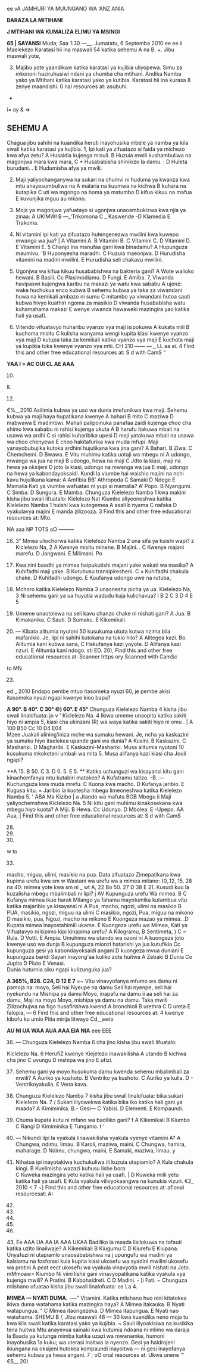 ee vA JAMHURI YA MUUNGANO WA ‘ANZ
ANIA

**BARAZA LA MITIHANI**

**J MTIHANI WA KUMALIZA ELIMU YA MSINGI**

**65 | SAYANSI**
Muda; Saa 1:30
—__.
Jumatatu, 6 Septemba 2010
ee ee ii
Maelekezo
Karatasi hii ina maswali 54 katika sehemu A na B.
+. Jibu maswali yote,

3. Majibu yote yaandikwe katika karatasi ya kujibia uliyopewa.
Simu za mkononi haziruhusiwi ndani ya chumba cha mtihani.
Andika Namba yako ya Mtihani katika karatasi yako ya kutibia.
Karatasi hii ina kurasa 8 zenye maandishi.
0 nal resources at:
asubuhi.
-
i= ay
&
=>

## SEHEMU A
Chagua jibu sahihi na kuandika heruti inayohusika mbele ya namba ya kila swali katika karatasi ya kujibia.
1, Ipi kati ya zifuatazo si faida ya michezo kwa afya zetu?
   A Husaidia kujenga misuli.
   B Huzuia mwili kushambuliwa na magonjwa mara kwa mara,
   C * Husababisha shinikizo la damu. :
   D Huleta burudani. .
   E Hudumisha afya ya mwili.

2. Maji yaliyochanganywa na sukari na chumvi ni huduma ya kwanza kwa mtu anayesumbuliwa na
   A malaria na kuumwa na kichwa B kuhara na kutapika
   C uti wa mgongo na homa ya matumbo D kifua kikuu na mafua
   E kuvunjika mguu au mkono.

3. Moja ya magonjwa yafuatayo si ugonjwa unaoambukizwa kwa njia ya zinaa:
   A UKIMWI B —_‘Trikomona C _ Kaswende
-D Klamedia E Trakoma.

4. Ni vitamini ipi kati ya zifuatazo hutengenezwa mwilini kwa kuwepo mwanga wa jua? |
   A Vitamini A. B Vitamini B. C Vitamini C.
   D Vitamini D. E Vitamini E.
5 Chanjo ina manufaa gani kwa binadamu?
   A Hupunguza maumivu. 'B Huponyesha maradhi.
   C Huzuia maeonjwa. D Hurudisha vitamini na madini mwilini.
   E Hurudisha seli chakavu mwilini.

6. Ugonjwa wa kifua kikuu husababishwa na bakteria gani?
   A Wote walioko hewani. B Basili. Cc Plasimodiamu.
   D Fungi. E Amiba.
7, Viwanda havipaswi kujengwa karibu na makazi ya watu kwa sababu
   A ujenz: wake huchukua enco kubwa
   B sehemu kubwa ya taka za viwandani huwa na kemikali ambazo ni sumu
   C mitambo ya viwandani hutoa sauti kubwa hivyo kuathiri ngoma za masikio
   D viwanda husababisha watu kuhamahama makazi
   E wenye viwanda hawaweki mazingira yao katika hali ya usafi.

8. Vitendo vifuatavyo huharibu vyanzo vya maji isipokuwa
   A kukata mili
   B kuchoma misitu
   C kulisha wanyama wengi kupita kiasi kwenye vyanzo vya maji
   D kutupa taka za kemikali katika vyanzo vya maji
   E kuchota maji ya kupikia toka kwenye vyanzo vya mtii.
CH 210
—— — _ LL aa ai. 4
Find this and other free educational resources at: S d with CamS “

**YAA I > AC OUI CL AE AAA**

10. 
lL

12. 
€%__2010
Asilimia kubwa ya uso wa dunia imefunikwa kwa maji. Sehemu kubwa ya maji haya hupatikana kwenye
   A bahari B mito C maziwa
   D mabwawa E madimbwi.
Mahali palipoinuka panafaa zaidi kujenga choo cha shimo kwa sababu ni rahisi kujenga ukuta
A
   B harufu itakuwa mbali na usawa wa ardhi
   C si rahisi kuharibika upesi
   D maji yatakuwa mbali na usawa wa choo chenyewe
   E choo hakitafurika kwa muda mfupi.
Maji yanayobubujika kutoka ardhini hujulikana kwa jina gani?
   A Bahari. B Ziwa. C Chemchemi. D Bwawa. E
Vitu muhimu katika uotaji wa mbegu ni
   A udongo, mwanga wa jua na maji
   B udongo, hewa na maji
   C Jdto la kiasi, maji na hewa ya oksijeni
   D joto la kiasi, udongo na mwanga wa jua
   E maji, udongo na hewa ya kabondayoksaidi.
Kundi la viumbe hai waishio majini na nchi kavu hujulikana kama:
   A Amfibia BB’ Athropoda C Samaki
   D Ndege E Mamalia
Kati ya viumbe wafuatao ni yupi si mamalia?
A’ Popo. B Nyangumi. C Simba.
   D Sungura. E Mamba.
Chunguza Kielelezo Namba 1 kwa makini kisha jibu swali lifuatalo:
Kielelezo Nat
Kiumbe aliyeoneshwa katika Kielelezo Namba 1 huishi kwa kutegemea
   A asali b nyama C nafaka
   D vyakulavya majini E manda zilizooza.
3
Find this and other free educational resources at:
Mto.

NA aaa NP TOTS oO ———

16. 3” Mmea uliochorwa katika Kielelezo Namba 2 una sifa ya kuishi wapi?
z Kiclelezo Na, 2
   A Kwenye misitu minene. B Majini. .
   C Kwenye majani marefu. D Jangwani. E Milimani.
Po

17. Kwa nini baadhi ya mimea haipukutishi majani yake wakati wa masika?
   A Kuhifadhi maji yake. B Kuruhusu transipiresheni.
   C » Kuhifadhi chakula chake. D Kuhifadhi udongo.
   E Kuufanya udongo uwe na rutuba,

18. Mchoro katika Kielelezo Namba 3 unaonesha picha ya ua.
Kielelezo Na, 3
Ni sehemu gani ya ua huyutia wadudu kuja kulichavua?
l B 2 C 3 D 4 E 5

19. Umeme unaotolewa na seli kavu chanzo chake ni nishati gani?
   A Jua. B Kimakanika. C Sauti.
   D Sumaku. E Kikemikali.

20. — Kibata alitumia nyutoni 50 kusukuma ukuta kutwa nzima bila mafanikio. Je, lipi ni sahihi kutokana na tukio hilo?
   A Alitegea kazi. Bo. Alitumia kani kubwa sana,
   C Hakufanya kazi yoyote. D Alifanya kazi nzuri.
   E Alitumia kani ndogo.
sti ED. 20),
Find this and other free educational resources at: Scanner https ory Scanned with CamSc

to
MN

23. 
ed _ 2010
Endapo pembe mtuo itasomeka nyuzi 60, je pembe akisi itasomeka nyuzi ngapi kwenye kioo bapa?

**A 90°. B 40°. C 30° ©) 60°. E 45°**
Chunguza Kielelezo Namba 4 kisha jibu swali linalofuata:
jo v
' Kiclelezo Na. 4
Ikiwa umeme unaopita katika sakiti hiyo ni ampia 5, kiasi cha ukinzani (R) wa waya katika sakiti hiyo ni omu . |
   A 100 B50 Cc 10 D4 E04
\
Mzee Juakali alining’iniza mche wa sumaku hewani. Je, ncha ya kaskazini ya sumaku hiyo itaelekea upande gani wa dunia?
   A Kusini. B
Kaskazini. C Mashariki.
   D Magharibi. E
Kaskazini-Mashariki.
Musa alitumia nyutoni 10 kusukuma mkokoteni umbali wa mita 5. Musa alifanya kazi kiasi cha
Jouli ngapi?

**A 15. B 50. C 3. D 0. 5. E 5. **
Katika uchunguzi wa kisayansi kitu gani kinachomfanya mtu kutabiri matokeo?
   A Kufatramu tatizo. -B..—Kuchunguza kwa muda mrefu.
   C Kuona kwa macho. D Kufanya jaribio.
   E Kugusa kitu. =
Jaribio la kuotesha mbegu limeoneshwa katika Kielelezo Namba 5. 
' ABA
Ma Kizibo
| a Jtando wa mafuta
BOB Mbegu ii Maji yaliyochemshwa
Kiclelezo Na. 5
Ni kitu gani muhimu kinakosekana kwa mbegu hiyo kuota?
   A Miji. B Hewa. Cc
Udunyo. D Mbolea. E -Upepo.
AA Aua, |
Find this and other free educational resources at: S d with CamS

28.

30.

31. 
w to

33. 
macho, miguu, ulimi, masikio na pua.
Data zifuatazo Zimepatikana kwa kupima urefu kwa sm w
Wastani wa urefu wa a mimea mitano: }0,.12, 15, 28 na 40:
mimea yote kwa sm ni _ wt
A, 22 Bo 50. 27 D 38 E 21. Kusudi kuu la kuzalisha mbegu mbalimbali ni lipi? j
AV Kupunguza urefu Wa mimea. B
C
Kufanya mimea ikue harak
Milango ya fahamu inayotumika kutambua vitu katika majaribio ya kisayansi ni
   A Pua, macho, ngozi, ulimi na masikio
   B PUA, masikio, ngozi, miguu na ulimi
   C masikio, ngozi, Pua, miguu na mikono
   D masikio, pua, Ngozi, macho na mikono
E
Kuongeza mazao ya mimea.
.D Kupata mimea inayostahimili ukame.
   E Kuongeza urefu wa Mimea,
Kati ya Vifuatavyo ni kipimo kipi kinapima urefu?
   A Kilogramu, B Sentimeta, ) C ~ Rula.
   D Votti. E Ampia.
Umuhimu wa utando wa ozoni ni
   A kuongeza joto kwenye uso wa dunja
   B kupunguza mionzi hatarishi ya jua kutufikia
Cc kupunguza gesi ya kabondayoksaidi angani
   D kuongeza mvua duniani
   E kupunguza baridi
Sayari inayong'aa kuliko zote huitwa
   A Zebaki B Dunia Co Jupita D Pluto E Venasi.
\
Dunia huturnia siku ngapi kulizunguka jua?

**A 365%, B28. C24, D 12 E 7**
=~
Vitu vinavyofanya mfumo wa damu ni pamoja na:
moyo, Seli hai Nyeupe na damu
Seli hai nyenpe, seli hai nyekundu na Mishipa ya damu
Moyo, inapafu na damu ii aa seli hai za damu, Maji na moyo
Moyo, mishipa ya damu na damu.
Taka mwili Zilizochujwa na figo husafirishwa kwend
   A bronchioli B urethra C
   D ureta
   E falopia,
—
6
Find this and other free educational resources at:
4 kwenye kibofu ku umio
Pitia mirija litwayo
Cd__awio

**AU NI UA WAA AUA AAA EIA NIA**
eee EEE

36. — Chunguza Kielelezo Namba 6 cha jino kisha jibu swali lifuatalo:
>
Kiclelezo Na. 6
HerufiZ kwenye Kiejelezo inawakilisha
   A utando B kichwa cha jino C uvungu
   D mshipa wa jino E ufizi.

37. Sehemu gani ya moyo husukuma damu kwenda sehemu mbalimbali za mwili?
   A Auriko ya kushoto. B Ventriko ya kushoto.
   C Auriko ya kulia. D - Ventrikoyakulia. £ Vena kava.

38. Chunguza Kielelezo Namba 7 kisha jibu swali linalofuata:
bika sukari
Kielelezo Na. 7
/
Sukari iliyowekwa katika bika iko katika hali gani ya maada?
   A Kimiminika. B.- Gesi— C Yabisi.
   D Elementi. E Kompaundi.

39. Chuma kupata kutu ni mfano wa badiliko gani? f
   A Kikemikali B Kiumbo C Rangi
   D Kimiminika E Tunganio.
t
‘

40. — Nikundi lipi la vyakula linawakilisha vyakula vyenye vitamini A?
   A Chungwa, ndimu, limau. B Karoli, maziwa, maini.
   C Chungwa, hamira, maharage. D Ndimu, chungwa, maini,
   E Samaki, maziwa, limau. y

41. Nihatua ipi inayotakiwa kuchukuliwa ili kuzuia utapiamlo?
   A Kula chakula kingi.
   B Kuelimisha wazazi kuhusu lishe bora. \
   C Kuweka mazingira yetu katika hali ya usafi. |
   D Kuweka miili yetu katika hali ya usafi.
   E Kula vyakula vilivyokaangwa na kunukia vizuri.
€2_ 2010 < 7
~)
Find this and other free educational resources at:
afional resourcesat: AI

43.

44.

45.

46.

47. 
43,
Ee AAA UA AA IA AAA UKAA
Badiliko la maada lisilokuwa na tofauti katika uzito linailwaje?
   A Kikemikali B Kiugumu C
   D Kiurefu E Kiupana.
Unyafuzi ni utapiamlo unaosababishwa na j upungufu wa madini ya kalsiamu na fosforasi kula kupita kiasi ukosefu wa ayadini mwilini ukosefu wa protini A peat eect ukosefu wa vyakula vinavyotia mwili nishati na Joto.
mMmoaw>
Kiumbo
Ni viini lishe gani vinavyopatikana katika vyakula vya kujenga mwili?
   A Pratini. B Kabohaidreti. C
   D Madini. - [i Fati.
~
Chunguza mlishano ufuatao kisha jibu swali linalofuata:
os \ a 4.

**MIMEA — NYATI DUMA.**
-—” Vitamini.
Katika mlishano huo nini kitatokea ikiwa duma watahama katika mazingira haya?
   A Mimea itakauka. B Nyati watapungua. ”
   C Mimea itaongezeka. D Mimea itapungua.
   E Nyati nao watahama.
SHEMU B
/,
Jibu maswali 46 — 30 kwa kuandika neno moja tu kwa kila swali katika karatasi yako ya kujibia.
~
Sauli iliyoakisiwa na kusikika tena huitwa
Mtu anayevua sainaki kwa kutumia ndoana ni mlimo wa daraja la
Baada ya kutunga mimba katika uzazi wa mwanamke, humoni inayohusika 1a kuku;
wa uterasi inaitwa la nyenzo.
Gesi ya haidrojeni ikiungana na oksijeni hutokea kompaundi inayoitwa
— ni gesi inayofanya sehemu kubwa ya hewa angani.
7 ;
oO onal resources at:
Ukwa unene
™
€S__ 20)